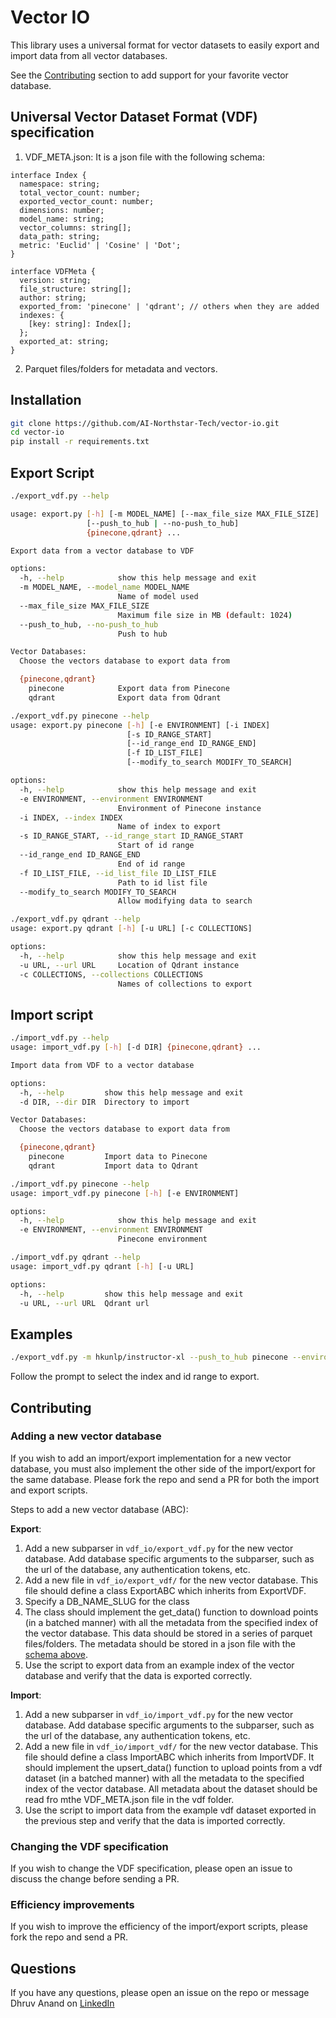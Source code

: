 # Vector IO

This library uses a universal format for vector datasets to easily export and import data from all vector databases.

See the [Contributing](#contributing) section to add support for your favorite vector database.

## Universal Vector Dataset Format (VDF) specification

1. VDF_META.json: It is a json file with the following schema:

```
interface Index {
  namespace: string;
  total_vector_count: number;
  exported_vector_count: number;
  dimensions: number;
  model_name: string;
  vector_columns: string[];
  data_path: string;
  metric: 'Euclid' | 'Cosine' | 'Dot';
}

interface VDFMeta {
  version: string;
  file_structure: string[];
  author: string;
  exported_from: 'pinecone' | 'qdrant'; // others when they are added
  indexes: {
    [key: string]: Index[];
  };
  exported_at: string;
}
```

2. Parquet files/folders for metadata and vectors.

## Installation

```bash
git clone https://github.com/AI-Northstar-Tech/vector-io.git
cd vector-io
pip install -r requirements.txt
```

## Export Script

```bash
./export_vdf.py --help

usage: export.py [-h] [-m MODEL_NAME] [--max_file_size MAX_FILE_SIZE]
                 [--push_to_hub | --no-push_to_hub]
                 {pinecone,qdrant} ...

Export data from a vector database to VDF

options:
  -h, --help            show this help message and exit
  -m MODEL_NAME, --model_name MODEL_NAME
                        Name of model used
  --max_file_size MAX_FILE_SIZE
                        Maximum file size in MB (default: 1024)
  --push_to_hub, --no-push_to_hub
                        Push to hub

Vector Databases:
  Choose the vectors database to export data from

  {pinecone,qdrant}
    pinecone            Export data from Pinecone
    qdrant              Export data from Qdrant
```

```bash
./export_vdf.py pinecone --help
usage: export.py pinecone [-h] [-e ENVIRONMENT] [-i INDEX]
                          [-s ID_RANGE_START]
                          [--id_range_end ID_RANGE_END]
                          [-f ID_LIST_FILE]
                          [--modify_to_search MODIFY_TO_SEARCH]

options:
  -h, --help            show this help message and exit
  -e ENVIRONMENT, --environment ENVIRONMENT
                        Environment of Pinecone instance
  -i INDEX, --index INDEX
                        Name of index to export
  -s ID_RANGE_START, --id_range_start ID_RANGE_START
                        Start of id range
  --id_range_end ID_RANGE_END
                        End of id range
  -f ID_LIST_FILE, --id_list_file ID_LIST_FILE
                        Path to id list file
  --modify_to_search MODIFY_TO_SEARCH
                        Allow modifying data to search
```

```bash
./export_vdf.py qdrant --help
usage: export.py qdrant [-h] [-u URL] [-c COLLECTIONS]

options:
  -h, --help            show this help message and exit
  -u URL, --url URL     Location of Qdrant instance
  -c COLLECTIONS, --collections COLLECTIONS
                        Names of collections to export
```

## Import script

```bash
./import_vdf.py --help
usage: import_vdf.py [-h] [-d DIR] {pinecone,qdrant} ...

Import data from VDF to a vector database

options:
  -h, --help         show this help message and exit
  -d DIR, --dir DIR  Directory to import

Vector Databases:
  Choose the vectors database to export data from

  {pinecone,qdrant}
    pinecone         Import data to Pinecone
    qdrant           Import data to Qdrant

./import_vdf.py pinecone --help
usage: import_vdf.py pinecone [-h] [-e ENVIRONMENT]

options:
  -h, --help            show this help message and exit
  -e ENVIRONMENT, --environment ENVIRONMENT
                        Pinecone environment

./import_vdf.py qdrant --help  
usage: import_vdf.py qdrant [-h] [-u URL]

options:
  -h, --help         show this help message and exit
  -u URL, --url URL  Qdrant url

```

## Examples

```bash
./export_vdf.py -m hkunlp/instructor-xl --push_to_hub pinecone --environment gcp-starter
```

Follow the prompt to select the index and id range to export.

## Contributing

### Adding a new vector database

If you wish to add an import/export implementation for a new vector database, you must also implement the other side of the import/export for the same database.
Please fork the repo and send a PR for both the import and export scripts.

Steps to add a new vector database (ABC):

**Export**:

1. Add a new subparser in `vdf_io/export_vdf.py` for the new vector database. Add database specific arguments to the subparser, such as the url of the database, any authentication tokens, etc.
2. Add a new file in `vdf_io/export_vdf/` for the new vector database. This file should define a class ExportABC which inherits from ExportVDF. 
3. Specify a DB_NAME_SLUG for the class
4. The class should implement the get_data() function to download points (in a batched manner) with all the metadata from the specified index of the vector database. This data should be stored in a series of parquet files/folders.
The metadata should be stored in a json file with the [schema above](#universal-vector-dataset-format-vdf-specification).
5. Use the script to export data from an example index of the vector database and verify that the data is exported correctly.

**Import**:

1. Add a new subparser in `vdf_io/import_vdf.py` for the new vector database. Add database specific arguments to the subparser, such as the url of the database, any authentication tokens, etc.
2. Add a new file in `vdf_io/import_vdf/` for the new vector database. This file should define a class ImportABC which inherits from ImportVDF. It should implement the upsert_data() function to upload points from a vdf dataset (in a batched manner) with all the metadata to the specified index of the vector database. All metadata about the dataset should be read fro mthe VDF_META.json file in the vdf folder.
3. Use the script to import data from the example vdf dataset exported in the previous step and verify that the data is imported correctly.

### Changing the VDF specification

If you wish to change the VDF specification, please open an issue to discuss the change before sending a PR.

### Efficiency improvements

If you wish to improve the efficiency of the import/export scripts, please fork the repo and send a PR.

## Questions

If you have any questions, please open an issue on the repo or message Dhruv Anand on [LinkedIn](https://www.linkedin.com/in/dhruv-anand-ainorthstartech/)
